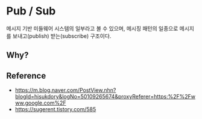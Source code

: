 # Pub / Sub
메시지 기반 미들웨어 시스템의 일부라고 볼 수 있으며, 메시징 패턴의 일종으로 메시지를 보내고(publish) 받는(subscribe) 구조이다.  

## Why?

## Reference
- https://m.blog.naver.com/PostView.nhn?blogId=hisukdory&logNo=50109265674&proxyReferer=https:%2F%2Fwww.google.com%2F
- https://sugerent.tistory.com/585
  
 
